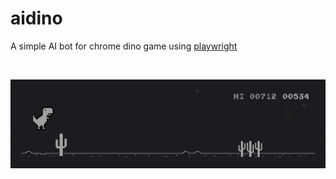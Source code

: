 # aidino
A simple AI bot for chrome dino game using [playwright](https://github.com/microsoft/playwright)

<br>
<p align="center">
  <img src="https://github.com/dellink/aidino/blob/master/demo.gif" alt="Demo"/>
</p>
